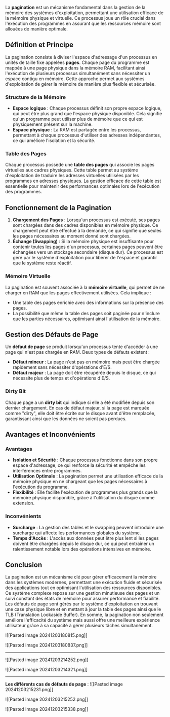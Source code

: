 La **pagination** est un mécanisme fondamental dans la gestion de la mémoire des systèmes d'exploitation, permettant une utilisation efficace de la mémoire physique et virtuelle. Ce processus joue un rôle crucial dans l'exécution des programmes en assurant que les ressources mémoire sont allouées de manière optimale.

## Définition et Principe
La pagination consiste à diviser l'espace d'adressage d'un processus en unités de taille fixe appelées **pages**. Chaque page du programme est mappée à une page physique dans la mémoire RAM, facilitant ainsi l'exécution de plusieurs processus simultanément sans nécessiter un espace contigu en mémoire. Cette approche permet aux systèmes d'exploitation de gérer la mémoire de manière plus flexible et sécurisée.

### Structure de la Mémoire
- **Espace logique** : Chaque processus définit son propre espace logique, qui peut être plus grand que l'espace physique disponible. Cela signifie qu'un programme peut utiliser plus de mémoire que ce qui est physiquement présent sur la machine.
- **Espace physique** : La RAM est partagée entre les processus, permettant à chaque processus d'utiliser des adresses indépendantes, ce qui améliore l'isolation et la sécurité.

### Table des Pages
Chaque processus possède une **table des pages** qui associe les pages virtuelles aux cadres physiques. Cette table permet au système d'exploitation de traduire les adresses virtuelles utilisées par les programmes en adresses physiques. La gestion efficace de cette table est essentielle pour maintenir des performances optimales lors de l'exécution des programmes.

## Fonctionnement de la Pagination
1. **Chargement des Pages** : Lorsqu'un processus est exécuté, ses pages sont chargées dans des cadres disponibles en mémoire physique. Ce chargement peut être effectué à la demande, ce qui signifie que seules les pages nécessaires au moment donné sont chargées.
2. **Échange (Swapping)** : Si la mémoire physique est insuffisante pour contenir toutes les pages d'un processus, certaines pages peuvent être échangées vers un stockage secondaire (disque dur). Ce processus est géré par le système d'exploitation pour libérer de l'espace et garantir que le système reste réactif.

### Mémoire Virtuelle
La pagination est souvent associée à la **mémoire virtuelle**, qui permet de ne charger en RAM que les pages effectivement utilisées. Cela implique :
- Une table des pages enrichie avec des informations sur la présence des pages.
- La possibilité que même la table des pages soit paginée pour n'inclure que les parties nécessaires, optimisant ainsi l'utilisation de la mémoire.

## Gestion des Défauts de Page
Un **défaut de page** se produit lorsqu'un processus tente d'accéder à une page qui n'est pas chargée en RAM. Deux types de défauts existent :
- **Défaut mineur** : La page n'est pas en mémoire mais peut être chargée rapidement sans nécessiter d'opérations d'E/S.
- **Défaut majeur** : La page doit être récupérée depuis le disque, ce qui nécessite plus de temps et d'opérations d'E/S.

### Dirty Bit
Chaque page a un **dirty bit** qui indique si elle a été modifiée depuis son dernier chargement. En cas de défaut majeur, si la page est marquée comme "dirty", elle doit être écrite sur le disque avant d'être remplacée, garantissant ainsi que les données ne soient pas perdues.

## Avantages et Inconvénients
### Avantages
- **Isolation et Sécurité** : Chaque processus fonctionne dans son propre espace d'adressage, ce qui renforce la sécurité et empêche les interférences entre programmes.
- **Utilisation Optimale** : La pagination permet une utilisation efficace de la mémoire physique en ne chargeant que les pages nécessaires à l'exécution du programme.
- **Flexibilité** : Elle facilite l'exécution de programmes plus grands que la mémoire physique disponible, grâce à l'utilisation du disque comme extension.

### Inconvénients
- **Surcharge** : La gestion des tables et le swapping peuvent introduire une surcharge qui affecte les performances globales du système.
- **Temps d'Accès** : L'accès aux données peut être plus lent si les pages doivent être chargées depuis le disque dur, ce qui peut entraîner un ralentissement notable lors des opérations intensives en mémoire.

## Conclusion
La pagination est un mécanisme clé pour gérer efficacement la mémoire dans les systèmes modernes, permettant une exécution fluide et sécurisée des applications tout en optimisant l'utilisation des ressources disponibles. Ce système complexe repose sur une gestion minutieuse des pages et un suivi constant des états de mémoire pour assurer performance et fiabilité. Les défauts de page sont gérés par le système d'exploitation en trouvant une case physique libre et en mettant à jour la table des pages ainsi que le TLB (Translation Lookaside Buffer). En somme, la pagination non seulement améliore l'efficacité du système mais aussi offre une meilleure expérience utilisateur grâce à sa capacité à gérer plusieurs tâches simultanément.




![[Pasted image 20241203180815.png]]

![[Pasted image 20241203180837.png]]


---

![[Pasted image 20241203214252.png]]

![[Pasted image 20241203214321.png]]


---

**Les différents cas de défauts de page** :
![[Pasted image 20241203215231.png]]

![[Pasted image 20241203215252.png]]

![[Pasted image 20241203215338.png]]